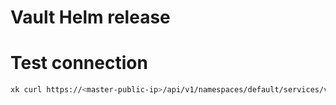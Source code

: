 # Vault Helm release

# Test connection

```sh
xk curl https://<master-public-ip>/api/v1/namespaces/default/services/vault-vault:8200/sys/seal-status/
```
